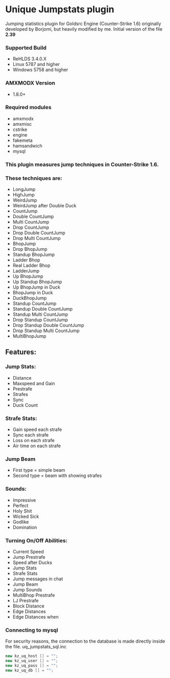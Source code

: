 # Unique Jumpstats plugin

Jumping statistics plugin for Goldsrc Engine (Counter-Strike 1.6) originally developed by Borjomi, but heavily modified by me.
Initial version of the file **2.39**

### Supported Build
* ReHLDS 3.4.0.X
* Linux 5787 and higher
* Windows 5758 and higher

### AMXMODX Version
* 1.8.0+

### Required modules
* amxmodx
* amxmisc
* cstrike
* engine
* fakemeta
* hamsandwich
* mysql


### This plugin measures jump techniques in Counter-Strike 1.6.
### These techniques are:
* LongJump
* HighJump
* WeirdJump
* WeirdJump after Double Duck
* CountJump
* Double CountJump
* Multi CountJump
* Drop CountJump
* Drop Double CountJump
* Drop Multi CountJump
* BhopJump
* Drop BhopJump
* Standup BhopJump
* Ladder Bhop
* Real Ladder Bhop
* LadderJump
* Up BhopJump
* Up Standup BhopJump
* Up BhopJump in Duck
* BhopJump in Duck
* DuckBhopJump
* Standup CountJump
* Standup Double CountJump
* Standup Multi CountJump
* Drop Standup CountJump
* Drop Standup Double CountJump
* Drop Standup Multi CountJump
* MultiBhopJump

## Features:
### Jump Stats:
* Distance
* Maxspeed and Gain
* Prestrafe
* Strafes
* Sync
* Duck Count

### Strafe Stats:
* Gain speed each strafe
* Sync each strafe
* Loss on each strafe
* Air time on each strafe

### Jump Beam
* First type = simple beam
* Second type = beam with showing strafes

### Sounds:
* Impressive
* Perfect
* Holy Shit
* Wicked Sick
* Godlike
* Domination

### Turning On/Off Abilities:
* Current Speed
* Jump Prestrafe
* Speed after Ducks
* Jump Stats
* Strafe Stats
* Jump messages in chat
* Jump Beam
* Jump Sounds
* MultiBhop Prestrafe
* LJ Prestrafe
* Block Distance
* Edge Distances
* Edge Distances when

### Connecting to mysql
For security reasons, the connection to the database is made directly inside the file. uq_jumpstats_sql.inc
```C#
new kz_uq_host [] = "";
new kz_uq_user [] = "";
new kz_uq_pass [] = "";
new kz_uq_db [] = "";
```
